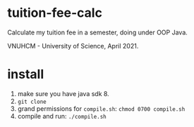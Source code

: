 # tuition-fee-calc
Calculate my tuition fee in a semester, doing under OOP Java.

VNUHCM - University of Science, April 2021.

# install
1. make sure you have java sdk 8. 
2. `git clone`
3. grand permissions for `compile.sh`: `chmod 0700 compile.sh`
4. compile and run: `./compile.sh`
